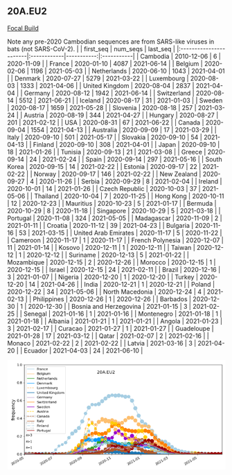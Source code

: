 

## 20A.EU2
[Focal Build](https://nextstrain.org/groups/neherlab/ncov/20A.EU2?f_region=Europe)

Note any pre-2020 Cambodian sequences are from SARS-like viruses in bats (not SARS-CoV-2).
|                        | first_seq   |   num_seqs | last_seq   |
|:-----------------------|:------------|-----------:|:-----------|
| Cambodia               | 2010-12-06  |          6 | 2020-11-09 |
| France                 | 2020-01-10  |       4087 | 2021-06-14 |
| Belgium                | 2020-02-06  |       1196 | 2021-05-03 |
| Netherlands            | 2020-06-10  |       1043 | 2021-04-01 |
| Denmark                | 2020-07-27  |       5279 | 2021-03-22 |
| Luxembourg             | 2020-08-03  |       1333 | 2021-04-06 |
| United Kingdom         | 2020-08-04  |       2837 | 2021-04-04 |
| Germany                | 2020-08-12  |       1942 | 2021-06-14 |
| Switzerland            | 2020-08-14  |       5512 | 2021-06-21 |
| Iceland                | 2020-08-17  |         31 | 2021-01-03 |
| Sweden                 | 2020-08-17  |       1659 | 2021-05-28 |
| Slovenia               | 2020-08-18  |        257 | 2021-03-24 |
| Austria                | 2020-08-19  |        344 | 2021-04-27 |
| Hungary                | 2020-08-27  |        201 | 2021-02-12 |
| USA                    | 2020-08-31  |         67 | 2021-06-22 |
| Canada                 | 2020-09-04  |       1554 | 2021-04-13 |
| Australia              | 2020-09-09  |         17 | 2021-03-29 |
| Italy                  | 2020-09-10  |        501 | 2021-05-17 |
| Slovakia               | 2020-09-10  |         54 | 2021-04-13 |
| Finland                | 2020-09-10  |        308 | 2021-04-01 |
| Japan                  | 2020-09-10  |         18 | 2021-01-26 |
| Tunisia                | 2020-09-13  |         21 | 2021-03-08 |
| Greece                 | 2020-09-14  |         24 | 2021-02-24 |
| Spain                  | 2020-09-14  |        297 | 2021-05-16 |
| South Korea            | 2020-09-15  |         14 | 2021-02-22 |
| Estonia                | 2020-09-17  |         22 | 2021-02-22 |
| Norway                 | 2020-09-17  |        146 | 2021-02-22 |
| New Zealand            | 2020-09-27  |          4 | 2020-11-26 |
| Serbia                 | 2020-09-29  |          8 | 2021-02-04 |
| Ireland                | 2020-10-01  |         14 | 2021-01-26 |
| Czech Republic         | 2020-10-03  |         37 | 2021-05-06 |
| Thailand               | 2020-10-04  |          7 | 2020-11-25 |
| Hong Kong              | 2020-10-11  |         12 | 2020-12-23 |
| Mauritius              | 2020-10-23  |          5 | 2021-01-17 |
| Bermuda                | 2020-10-29  |          8 | 2020-11-18 |
| Singapore              | 2020-10-29  |          5 | 2021-03-18 |
| Portugal               | 2020-11-08  |        324 | 2021-05-05 |
| Madagascar             | 2020-11-09  |          2 | 2021-01-11 |
| Croatia                | 2020-11-12  |         39 | 2021-04-23 |
| Bulgaria               | 2020-11-16  |         53 | 2021-03-15 |
| United Arab Emirates   | 2020-11-17  |          5 | 2020-11-22 |
| Cameroon               | 2020-11-17  |          1 | 2020-11-17 |
| French Polynesia       | 2020-12-07  |         11 | 2021-01-14 |
| Kosovo                 | 2020-12-11  |          1 | 2020-12-11 |
| Taiwan                 | 2020-12-12  |          1 | 2020-12-12 |
| Suriname               | 2020-12-13  |          5 | 2021-01-22 |
| Mozambique             | 2020-12-15  |          2 | 2020-12-26 |
| Morocco                | 2020-12-15  |          1 | 2020-12-15 |
| Israel                 | 2020-12-15  |         24 | 2021-02-11 |
| Brazil                 | 2020-12-16  |          3 | 2021-01-07 |
| Nigeria                | 2020-12-20  |          1 | 2020-12-20 |
| Turkey                 | 2020-12-20  |         14 | 2021-04-26 |
| India                  | 2020-12-21  |          1 | 2020-12-21 |
| Poland                 | 2020-12-22  |         34 | 2021-05-06 |
| North Macedonia        | 2020-12-24  |          4 | 2021-02-13 |
| Philippines            | 2020-12-26  |          1 | 2020-12-26 |
| Barbados               | 2020-12-30  |          1 | 2020-12-30 |
| Bosnia and Herzegovina | 2021-01-15  |          3 | 2021-02-25 |
| Senegal                | 2021-01-16  |          1 | 2021-01-16 |
| Montenegro             | 2021-01-18  |          1 | 2021-01-18 |
| Albania                | 2021-01-21  |          1 | 2021-01-21 |
| Angola                 | 2021-01-23  |          3 | 2021-02-17 |
| Curacao                | 2021-01-27  |          1 | 2021-01-27 |
| Guadeloupe             | 2021-01-28  |         17 | 2021-03-12 |
| Qatar                  | 2021-02-07  |          2 | 2021-02-16 |
| Monaco                 | 2021-02-22  |          2 | 2021-02-22 |
| Latvia                 | 2021-03-16  |          3 | 2021-04-20 |
| Ecuador                | 2021-04-03  |         24 | 2021-06-10 |

![Overall trends 20A.EU2](/overall_trends_figures/overall_trends_20A.EU2.png)